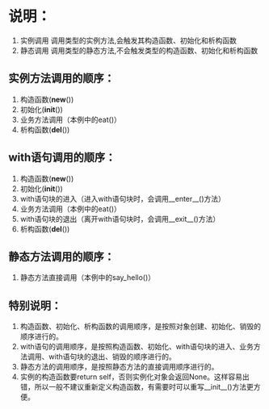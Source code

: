 # 说明：

1. 实例调用 调用类型的实例方法,会触发其构造函数、初始化和析构函数
2. 静态调用 调用类型的静态方法,不会触发类型的构造函数、初始化和析构函数


##  实例方法调用的顺序：

1. 构造函数(__new__())
2. 初始化(__init__())
3. 业务方法调用（本例中的eat()）
4. 析构函数(__del__())

## with语句调用的顺序：

1. 构造函数(__new__())
2. 初始化(__init__())
3. with语句块的进入（进入with语句块时，会调用__enter__()方法）
4. 业务方法调用（本例中的eat()）
5. with语句块的退出（离开with语句块时，会调用__exit__()方法）
6. 析构函数(__del__())

## 静态方法调用的顺序：

1. 静态方法直接调用（本例中的say_hello()）

## 特别说明：

1. 构造函数、初始化、析构函数的调用顺序，是按照对象创建、初始化、销毁的顺序进行的。
2. with语句的调用顺序，是按照构造函数、初始化、with语句块的进入、业务方法调用、with语句块的退出、销毁的顺序进行的。
3. 静态方法的调用顺序，是按照静态方法的直接调用顺序进行的。
4. 实例的构造函数要return self，否则实例化对象会返回None。这样容易出错，所以一般不建议重新定义构造函数，有需要时可以重写__init__()方法更方便。
